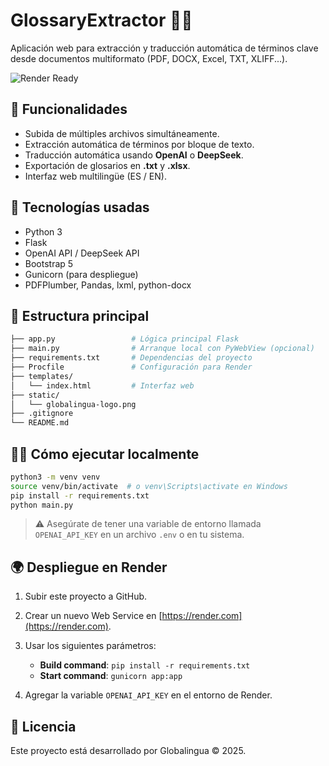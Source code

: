 # GlossaryExtractor 🧠🌐

Aplicación web para extracción y traducción automática de términos clave desde documentos multiformato (PDF, DOCX, Excel, TXT, XLIFF...).

![Render Ready](https://img.shields.io/badge/deploy-Render-blue?logo=render)

## 🚀 Funcionalidades

- Subida de múltiples archivos simultáneamente.
- Extracción automática de términos por bloque de texto.
- Traducción automática usando **OpenAI** o **DeepSeek**.
- Exportación de glosarios en **.txt** y **.xlsx**.
- Interfaz web multilingüe (ES / EN).

## 🧪 Tecnologías usadas

- Python 3
- Flask
- OpenAI API / DeepSeek API
- Bootstrap 5
- Gunicorn (para despliegue)
- PDFPlumber, Pandas, lxml, python-docx

## 📁 Estructura principal

```bash
├── app.py                 # Lógica principal Flask
├── main.py                # Arranque local con PyWebView (opcional)
├── requirements.txt       # Dependencias del proyecto
├── Procfile               # Configuración para Render
├── templates/
│   └── index.html         # Interfaz web
├── static/
│   └── globalingua-logo.png
├── .gitignore
└── README.md
```

## 🧑‍💻 Cómo ejecutar localmente

```bash
python3 -m venv venv
source venv/bin/activate  # o venv\Scripts\activate en Windows
pip install -r requirements.txt
python main.py
```

> ⚠️ Asegúrate de tener una variable de entorno llamada `OPENAI_API_KEY` en un archivo `.env` o en tu sistema.

## 🌍 Despliegue en Render

1. Subir este proyecto a GitHub.
2. Crear un nuevo Web Service en [https://render.com](https://render.com).
3. Usar los siguientes parámetros:

   - **Build command**: `pip install -r requirements.txt`
   - **Start command**: `gunicorn app:app`

4. Agregar la variable `OPENAI_API_KEY` en el entorno de Render.

## 📄 Licencia

Este proyecto está desarrollado por Globalingua © 2025.
